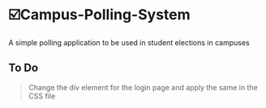 # ☑️Campus-Polling-System
A simple polling application to be used in student elections in campuses

## To Do
> Change the div element for the login page and apply the same in the CSS file 
